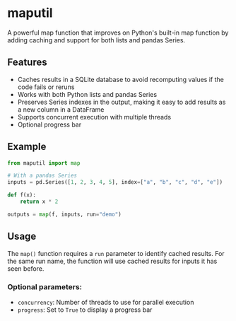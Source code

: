 # maputil

A powerful map function that improves on Python's built-in map function by adding caching and support for both lists and pandas Series.

## Features

- Caches results in a SQLite database to avoid recomputing values if the code fails or reruns
- Works with both Python lists and pandas Series
- Preserves Series indexes in the output, making it easy to add results as a new column in a DataFrame
- Supports concurrent execution with multiple threads
- Optional progress bar

## Example

```python
from maputil import map

# With a pandas Series
inputs = pd.Series([1, 2, 3, 4, 5], index=["a", "b", "c", "d", "e"])

def f(x):
    return x * 2

outputs = map(f, inputs, run="demo")
```

## Usage

The `map()` function requires a `run` parameter to identify cached results. For the same run name, the function will use cached results for inputs it has seen before.

### Optional parameters:

- `concurrency`: Number of threads to use for parallel execution
- `progress`: Set to `True` to display a progress bar

